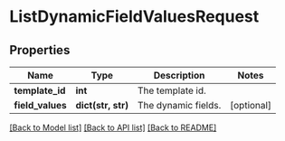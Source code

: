 # ListDynamicFieldValuesRequest

## Properties
Name | Type | Description | Notes
------------ | ------------- | ------------- | -------------
**template_id** | **int** | The template id. | 
**field_values** | **dict(str, str)** | The dynamic fields. | [optional] 

[[Back to Model list]](../README.md#documentation-for-models) [[Back to API list]](../README.md#documentation-for-api-endpoints) [[Back to README]](../README.md)

